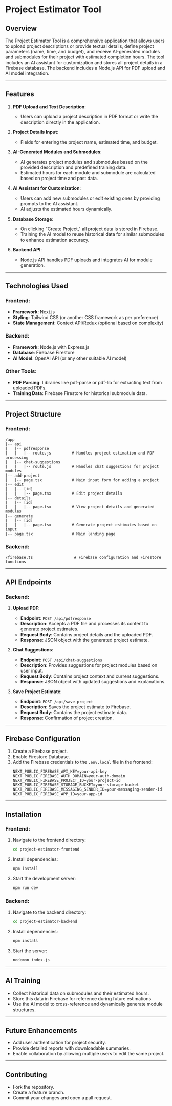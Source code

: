# Project Estimator Tool

## Overview
The Project Estimator Tool is a comprehensive application that allows users to upload project descriptions or provide textual details, define project parameters (name, time, and budget), and receive AI-generated modules and submodules for their project with estimated completion hours. The tool includes an AI assistant for customization and stores all project details in a Firebase database. The backend includes a Node.js API for PDF upload and AI model integration.

---

## Features

1. **PDF Upload and Text Description**:
   - Users can upload a project description in PDF format or write the description directly in the application.

2. **Project Details Input**:
   - Fields for entering the project name, estimated time, and budget.

3. **AI-Generated Modules and Submodules**:
   - AI generates project modules and submodules based on the provided description and predefined training data.
   - Estimated hours for each module and submodule are calculated based on project time and past data.

4. **AI Assistant for Customization**:
   - Users can add new submodules or edit existing ones by providing prompts to the AI assistant.
   - AI adjusts the estimated hours dynamically.

5. **Database Storage**:
   - On clicking "Create Project," all project data is stored in Firebase.
   - Training the AI model to reuse historical data for similar submodules to enhance estimation accuracy.

6. **Backend API**:
   - Node.js API handles PDF uploads and integrates AI for module generation.

---

## Technologies Used

### Frontend:
- **Framework**: Next.js
- **Styling**: Tailwind CSS (or another CSS framework as per preference)
- **State Management**: Context API/Redux (optional based on complexity)

### Backend:
- **Framework**: Node.js with Express.js
- **Database**: Firebase Firestore
- **AI Model**: OpenAI API (or any other suitable AI model)

### Other Tools:
- **PDF Parsing**: Libraries like pdf-parse or pdf-lib for extracting text from uploaded PDFs.
- **Training Data**: Firebase Firestore for historical submodule data.

---

## Project Structure

### Frontend:
```
/app
|-- api
|   |-- pdfresponse
|   |   |-- route.js         # Handles project estimation and PDF processing
|   |-- chat-suggestions
|   |   |-- route.js         # Handles chat suggestions for project modules
|-- add-project
|   |-- page.tsx             # Main input form for adding a project
|-- edit
|   |-- [id]
|   |   |-- page.tsx         # Edit project details
|-- details
|   |-- [id]
|   |   |-- page.tsx         # View project details and generated modules
|-- generate
|   |-- [id]
|   |   |-- page.tsx         # Generate project estimates based on input
|-- page.tsx                 # Main landing page
```

### Backend:
```
/firebase.ts                  # Firebase configuration and Firestore functions
```

---

## API Endpoints

### Backend:

1. **Upload PDF**:
   - **Endpoint**: `POST /api/pdfresponse`
   - **Description**: Accepts a PDF file and processes its content to generate project estimates.
   - **Request Body**: Contains project details and the uploaded PDF.
   - **Response**: JSON object with the generated project estimate.

2. **Chat Suggestions**:
   - **Endpoint**: `POST /api/chat-suggestions`
   - **Description**: Provides suggestions for project modules based on user input.
   - **Request Body**: Contains project context and current suggestions.
   - **Response**: JSON object with updated suggestions and explanations.

3. **Save Project Estimate**:
   - **Endpoint**: `POST /api/save-project`
   - **Description**: Saves the project estimate to Firebase.
   - **Request Body**: Contains the project estimate data.
   - **Response**: Confirmation of project creation.

---

## Firebase Configuration
1. Create a Firebase project.
2. Enable Firestore Database.
3. Add the Firebase credentials to the `.env.local` file in the frontend:
   ```
   NEXT_PUBLIC_FIREBASE_API_KEY=your-api-key
   NEXT_PUBLIC_FIREBASE_AUTH_DOMAIN=your-auth-domain
   NEXT_PUBLIC_FIREBASE_PROJECT_ID=your-project-id
   NEXT_PUBLIC_FIREBASE_STORAGE_BUCKET=your-storage-bucket
   NEXT_PUBLIC_FIREBASE_MESSAGING_SENDER_ID=your-messaging-sender-id
   NEXT_PUBLIC_FIREBASE_APP_ID=your-app-id
   ```

---

## Installation

### Frontend:
1. Navigate to the frontend directory:
   ```bash
   cd project-estimator-frontend
   ```
2. Install dependencies:
   ```bash
   npm install
   ```
3. Start the development server:
   ```bash
   npm run dev
   ```

### Backend:
1. Navigate to the backend directory:
   ```bash
   cd project-estimator-backend
   ```
2. Install dependencies:
   ```bash
   npm install
   ```
3. Start the server:
   ```bash
   nodemon index.js
   ```

---

## AI Training
- Collect historical data on submodules and their estimated hours.
- Store this data in Firebase for reference during future estimations.
- Use the AI model to cross-reference and dynamically generate module structures.

---

## Future Enhancements
- Add user authentication for project security.
- Provide detailed reports with downloadable summaries.
- Enable collaboration by allowing multiple users to edit the same project.

---

## Contributing
- Fork the repository.
- Create a feature branch.
- Commit your changes and open a pull request.
